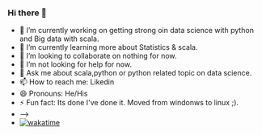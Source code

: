 ### Hi there 👋

- 🔭 I’m currently working on getting strong oin data science with python and Big data with scala.
- 🌱 I’m currently learning more about Statistics & scala.
- 👯 I’m looking to collaborate on nothing for now.
- 🤔 I’m not looking for help for now.
- 💬 Ask me about scala,python or python related topic on data science.
- 📫 How to reach me: Likedin
- 😄 Pronouns: He/His
- ⚡ Fun fact: Its done I've done it. Moved from windonws to linux ;).
- -->
- [![wakatime](https://wakatime.com/badge/github/TheJordach/Mortgage-calc.svg)](https://wakatime.com/badge/github/TheJordach/Mortgage-calc)
